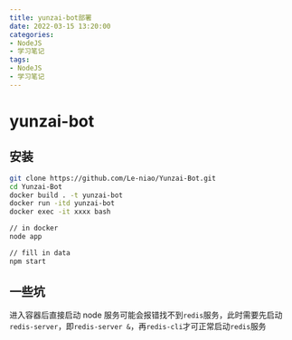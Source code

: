 ```yaml
---
title: yunzai-bot部署
date: 2022-03-15 13:20:00
categories:
- NodeJS
- 学习笔记
tags:
- NodeJS
- 学习笔记
---
```


# yunzai-bot

## 安装

```bash
git clone https://github.com/Le-niao/Yunzai-Bot.git
cd Yunzai-Bot
docker build . -t yunzai-bot
docker run -itd yunzai-bot
docker exec -it xxxx bash

// in docker
node app

// fill in data
npm start
```

## 一些坑

进入容器后直接启动 node 服务可能会报错找不到`redis`服务，此时需要先启动`redis-server`，即`redis-server &`，再`redis-cli`才可正常启动`redis`服务
